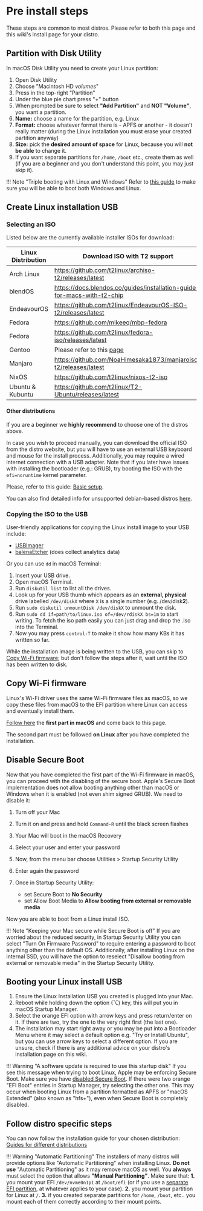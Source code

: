 # Pre install steps

These steps are common to most distros. Please refer to both this page and this wiki's install page for your distro.

## Partition with Disk Utility

In macOS Disk Utility you need to create your Linux partition:

1. Open Disk Utility
2. Choose "Macintosh HD *volumes*"
3. Press in the top-right "Partition"
4. Under the blue pie chart press "+" button
5. When prompted be sure to select **"Add Partition"** and **NOT "Volume"**, you want a partition.
6. **Name:** choose a name for the partition, e.g. Linux
7. **Format:** choose whatever format there is - APFS or another - it doesn't really matter (during the Linux installation you must erase your created partition anyway)
8. **Size:** pick the **desired amount of space** for Linux, because you will **not be able** to change it.
9. If you want separate partitions for `/home`, `/boot` etc., create them as well (if you are a beginner and you don't understand this point, you may just skip it).

!!! Note "Triple booting with Linux and Windows"
    Refer to [this guide](https://wiki.t2linux.org/guides/windows/) to make sure you will be able to boot both Windows and Linux.

## Create Linux installation USB

### Selecting an ISO

Listed below are the currently available installer ISOs for download:

| Linux Distribution | Download ISO with T2 support |
| ------------------ | ---------------------------- |
| Arch Linux         | <https://github.com/t2linux/archiso-t2/releases/latest> |
| blendOS            | <https://docs.blendos.co/guides/installation-guide-for-macs-with-t2-chip> |
| EndeavourOS        | <https://github.com/t2linux/EndeavourOS-ISO-t2/releases/latest> |
| Fedora             | <https://github.com/mikeeq/mbp-fedora> |
| Fedora             | <https://github.com/t2linux/fedora-iso/releases/latest> |
| Gentoo             | Please refer to this [page](https://wiki.t2linux.org/distributions/gentoo/installation/) |
| Manjaro            | <https://github.com/NoaHimesaka1873/manjaroiso-t2/releases/latest> |
| NixOS              | <https://github.com/t2linux/nixos-t2-iso> |
| Ubuntu & Kubuntu   | <https://github.com/t2linux/T2-Ubuntu/releases/latest> |

#### Other distributions

If you are a beginner we **highly recommend** to choose one of the distros above.

In case you wish to proceed manually, you can download the official ISO from the distro website, but you will have to use an external USB keyboard and mouse for the install process. Additionally, you may require a wired internet connection with a USB adapter. Note that if you later have issues with installing the bootloader (e.g.: GRUB), try booting the ISO with the `efi=noruntime` kernel parameter.

Please, refer to this guide: [Basic setup](https://wiki.t2linux.org/guides/postinstall/).

You can also find detailed info for unsupported debian-based distros [here](https://wiki.t2linux.org/distributions/debian/installation/).

### Copying the ISO to the USB

User-friendly applications for copying the Linux install image to your USB include:

- [USBImager](https://gitlab.com/bztsrc/usbimager/)
- [balenaEtcher](https://www.balena.io/etcher/) (does collect analytics data)

Or you can use `dd` in macOS Terminal:

1. Insert your USB drive.
2. Open macOS Terminal.
3. Run `diskutil list` to list all the drives.
4. Look up for your USB thumb which appears as an **external, physical** drive labelled `/dev/diskX` where `X` is a single number (e.g. /dev/disk**2**).
5. Run `sudo diskutil unmountDisk /dev/diskX` to unmount the disk.
6. Run `sudo dd if=path/to/linux.iso of=/dev/rdiskX bs=1m` to start writing. To fetch the iso path easily you can just drag and drop the .iso into the Terminal.
7. Now you may press `control-T` to make it show how many KBs it has written so far.

While the installation image is being written to the USB, you can skip to [Copy Wi-Fi firmware](#copy-wi-fi-firmware); but don't follow the steps after it, wait until the ISO has been written to disk.

## Copy Wi-Fi firmware

Linux's Wi-Fi driver uses the same Wi-Fi firmware files as macOS, so we copy these files from macOS to the EFI partition where Linux can access and eventually install them.

[Follow here](https://wiki.t2linux.org/guides/wifi-bluetooth/#on-macos) the **first part in macOS** and come back to this page.

The second part must be followed **on Linux** after you have completed the installation.

## Disable Secure Boot

Now that you have completed the first part of the Wi-Fi firmware in macOS, you can proceed with the disabling of the secure boot.
Apple's Secure Boot implementation does not allow booting anything other than macOS or Windows when it is enabled (not even shim signed GRUB).
We need to disable it:

1. Turn off your Mac
2. Turn it on and press and hold `Command-R` until the black screen flashes
3. Your Mac will boot in the macOS Recovery
4. Select your user and enter your password
5. Now, from the menu bar choose Utilities > Startup Security Utility
6. Enter again the password
7. Once in Startup Security Utility:

   - set Secure Boot to **No Security**
   - set Allow Boot  Media to **Allow booting from external or removable media**

Now you are able to boot from a Linux install ISO.

!!! Note "Keeping your Mac secure while Secure Boot is off"
    If you are worried about the reduced security, in Startup Security Utility you can select "Turn On Firmware Password" to require entering a password to boot anything other than the default OS. Additionally, after installing Linux on the internal SSD, you will have the option to reselect "Disallow booting from external or removable media" in the Startup Security Utility.

## Booting your Linux install USB

1. Ensure the Linux Installation USB you created is plugged into your Mac.
2. Reboot while holding down the option (⌥) key, this will put you in macOS Startup Manager.
3. Select the orange EFI option with arrow keys and press return/enter on it. If there are two, try the one to the very right first (the last one).
4. The installation may start right away or you may be put into a Bootloader Menu where it may select a default option e.g. "Try or Install Ubuntu", but you can use arrow keys to select a different option. If you are unsure, check if there is any additional advice on your distro's installation page on this wiki.

!!! Warning "A software update is required to use this startup disk"
    If you see this message when trying to boot Linux, Apple may be enforcing Secure Boot. Make sure you have [disabled Secure Boot](#disable-secure-boot). If there were two orange "EFI Boot" entries in Startup Manager, try selecting the other one. This may occur when booting Linux from a partition formatted as APFS or "macOS Extended" (also known as "hfs+"), even when Secure Boot is completely disabled.

## Follow distro specific steps

You can now follow the installation guide for your chosen distribution: [Guides for different distributions](https://wiki.t2linux.org/distributions/overview/)

!!! Warning "Automatic Partitioning"
    The installers of many distros will provide options like "Automatic Partitioning" when installing Linux. **Do not use** "Automatic Partitioning" as it may remove macOS as well. You **always** must select the option that allows **"Manual Partitioning"**. Make sure that: **1.** you mount your EFI `/dev/nvme0n1p1`  at `/boot/efi` (or if you use a [separate EFI partition](https://wiki.t2linux.org/guides/windows/#using-seperate-efi-partitions), at whatever applies to your case). **2.** you mount your partition for Linux at `/`. **3.** if you created separate partitions for `/home`, `/boot`, etc.. you mount each of them correctly according to their mount points.
